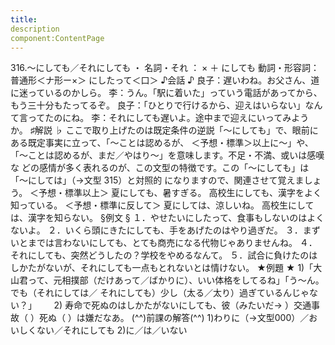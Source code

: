 ```yaml
---
title:
description
component:ContentPage
---
```



316.～にしても／それにしても ・
名詞・それ ： × ＋ にしても
動詞・形容詞：普通形＜ナ形ー×＞ にしたって＜口＞
♪会話 ♪
良子：遅いわね。お父さん、道に迷っているのかしら。
李：うん。「駅に着いた」っていう電話があってから、もう三十分もたってるぞ。 良子：「ひとりで行けるから、迎えはいらない」なんて言ってたのにね。
李：それにしても遅いよ。途中まで迎えにいってみようか。
♯解説 ♭
ここで取り上げたのは既定条件の逆説「～にしても」で、眼前にある既定事実に立って、「～ことは認めるが、
＜予想・標準＞以上に～」や、「～ことは認めるが、まだ／やはり～」を意味します。不足・不満、或いは感嘆な どの感情が多く表れるのが、この文型の特徴です。この「～にしても」は「～にしては」（→文型 315）と対照的 になりますので、関連させて覚えましょう。
＜予想・標準以上＞ 夏にしても、暑すぎる。 高校生にしても、漢字をよく知っている。
＜予想・標準に反して＞ 夏にしては、涼しいね。 高校生にしては、漢字を知らない。
§例文 §
１．やせたいにしたって、食事もしないのはよくないよ。
２．いくら頭にきたにしても、手をあげたのはやり過ぎだ。
３．まずいとまでは言わないにしても、とても商売になる代物じゃありませんね。
４．それにしても、突然どうしたの？学校をやめるなんて。
５．試合に負けたのはしかたがないが、それにしても一点もとれないとは情けない。
★例題 ★
1)「大山君って、元相撲部（だけあって／ばかりに）、いい体格をしてるね」「う～ん。でも（それにしては／
それにしても）少し（太る／太り）過ぎているんじゃない？」      
2) 寿命で死ぬのはしかたがないにしても、彼（みたいだ→ ）交通事故（ ）死ぬ（ ）は嫌だなあ。
(^^)前課の解答(^^)
1)わりに（→文型000）／おいしくない／それにしても
2)に／は／いない
